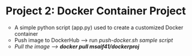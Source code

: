 <h1>Project 2: Docker Container Project</h1>

<ul style="list-style-type:circle;">
  <li>A simple python script (app.py) used to create a customized Docker container</li>
  <li>Push image to DockerHub --> run <em>push-docker.sh<em> sample script</li>
  <li>Pull the image --> <b>docker pull msaif41/dockerproj<b></li>
</ul> 


